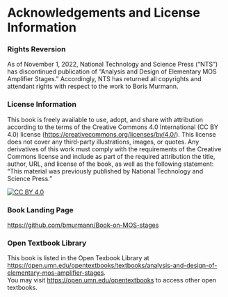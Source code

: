 # Acknowledgements and License Information

### Rights Reversion 
As of November 1, 2022, National Technology and Science Press (“NTS”) has discontinued publication of “Analysis and Design of Elementary MOS Amplifier Stages.” Accordingly, NTS has returned all copyrights and attendant rights with respect to the work to Boris Murmann.

### License Information  
This book is freely available to use, adopt, and share with attribution according to the terms of the Creative Commons 4.0 International (CC BY 4.0) license (https://creativecommons.org/licenses/by/4.0/). This license does not cover any third-party illustrations, images, or quotes. Any derivatives of this work must comply with the requirements of the Creative Commons license and include as part of the required attribution the title, author, URL, and license of the book, as well as the following statement: “This material was previously published by National Technology and Science Press.”

[![CC BY 4.0][cc-by-image]][cc-by]

[cc-by]: http://creativecommons.org/licenses/by/4.0/
[cc-by-image]: https://i.creativecommons.org/l/by/4.0/88x31.png
[cc-by-shield]: https://img.shields.io/badge/License-CC%20BY%204.0-lightgrey.svg


### Book Landing Page  
https://github.com/bmurmann/Book-on-MOS-stages

### Open Textbook Library
This book is listed in the Open Texbook Library at https://open.umn.edu/opentextbooks/textbooks/analysis-and-design-of-elementary-mos-amplifier-stages.  
You may visit https://open.umn.edu/opentextbooks to access other open textbooks.
